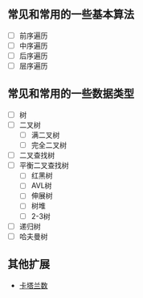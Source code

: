 ## 常见和常用的一些基本算法
- [ ] 前序遍历
- [ ] 中序遍历
- [ ] 后序遍历
- [ ] 层序遍历
## 常见和常用的一些数据类型
- [ ] 树
- [ ] 二叉树
    - [ ] 满二叉树
    - [ ] 完全二叉树
- [ ] 二叉查找树
- [ ] 平衡二叉查找树
    - [ ] 红黑树
    - [ ] AVL树
    - [ ] 伸展树
    - [ ] 树堆
    - [ ] 2-3树
- [ ] 递归树
- [ ] 哈夫曼树

## 其他扩展
- [卡塔兰数](https://blog.csdn.net/qq_30115697/article/details/88906534)

  
